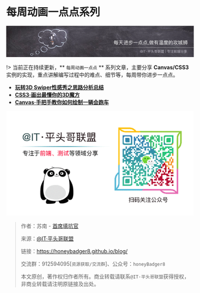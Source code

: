 # 每周动画一点点系列

![本文由@IT·平头哥联盟-首席填坑官∙苏南分享，公众号：honeyBadger8](../_banner/main-banner.png)

!> 当前正在持续更新，** `每周动画一点点` ** 系列文章，主要分享 **Canvas/CSS3** 实例的实现，重点讲解编写过程中的难点、细节等，每周带你进步一点点。

+ **[玩转3D Swiper性感秀之思路分析总结](frontends/series/css3-swiper.md "玩转3D Swiper性感秀之思路分析总结- @IT·平头哥联盟-首席填坑官∙苏南")**
+ **[CSS3·画出最懂你的3D魔方](frontends/series/css3-cube.md "每周动画一点点之CSS3画出懂你的3D魔方")**
+ **[Canvas·手把手教你如何绘制一辆会跑车](frontends/series/canvas-bike.md "每周动画一点点之手把手教你如何绘制一辆会跑车")** 


![宝剑锋从磨砺出，梅花香自苦寒来，做有温度的攻城狮!，公众号：honeyBadger8](../_banner/card.gif)


> 作者：苏南 - [首席填坑官](https://github.com/meibin08/ "首席填坑官")
>
> 来源：[@IT·平头哥联盟](https://honeybadger8.github.io/blog/ "@IT·平头哥联盟")
> 
> 链接：https://honeybadger8.github.io/blog/
> 
> 交流群：912594095[`资源获取/交流群`]、公众号：`honeyBadger8`
>
> 本文原创，著作权归作者所有。商业转载请联系`@IT·平头哥联盟`获得授权，非商业转载请注明原链接及出处。







